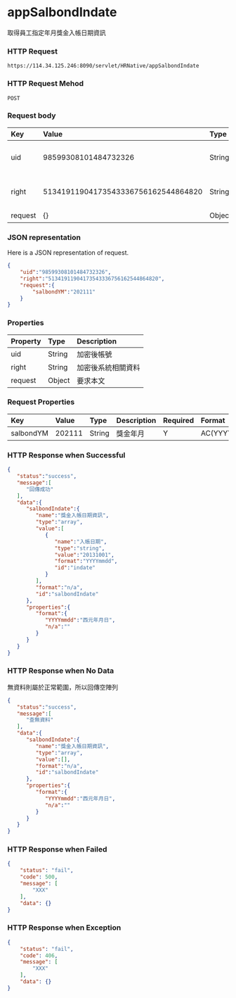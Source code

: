 # appSalbondIndate 
取得員工指定年月獎金入帳日期資訊

### HTTP Request
```
https://114.34.125.246:8090/servlet/HRNative/appSalbondIndate
```

### HTTP Request Mehod
```
POST
```

### Request body
| Key | Value | Type | Description |
|:----------|:-------------|:-----|:------------|
| uid | 98599308101484732326 | String | 需透過appLogin取得 |
| right | 51341911904173543336756162544864820 | String | 需透過appLogin取得 |
| request | {} | Object | 查詢條件 |


### JSON representation
Here is a JSON representation of request.
```json
{
    "uid":"98599308101484732326",
    "right":"51341911904173543336756162544864820",
    "request":{ 
        "salbondYM":"202111"
    }
}
```

### Properties
| Property | Type | Description |
|:---------|:-----|:------------|
| uid   | String | 加密後帳號 |
| right | String | 加密後系統相關資料 |
| request | Object | 要求本文 |

### Request Properties
| Key | Value | Type | Description | Required | Format |
|:----------|:-------------|:-----|:------------|:------------|:------------|
| salbondYM | 202111 | String | 獎金年月 | Y | AC(YYYYmm) |

### HTTP Response when Successful
```json
{
   "status":"success",
   "message":[
      "回傳成功"
   ],
   "data":{
      "salbondIndate":{
         "name":"獎金入帳日期資訊",
         "type":"array",
         "value":[
            {
               "name":"入帳日期",
               "type":"string",
               "value":"20131001",
               "format":"YYYYmmdd",
               "id":"indate"
            }
         ],
         "format":"n/a",
         "id":"salbondIndate"
      },
      "properties":{
         "format":{
            "YYYYmmdd":"西元年月日",
            "n/a":""
         }
      }
   }
}
```

### HTTP Response when No Data
無資料則屬於正常範圍，所以回傳空陣列
```json
{
   "status":"success",
   "message":[
      "查無資料"
   ],
   "data":{
      "salbondIndate":{
         "name":"獎金入帳日期資訊",
         "type":"array",
         "value":[],
         "format":"n/a",
         "id":"salbondIndate"
      },
      "properties":{
         "format":{
            "YYYYmmdd":"西元年月日",
            "n/a":""
         }
      }
   }
}
```

### HTTP Response when Failed
```json
{
    "status": "fail",
    "code": 500,
    "message": [
        "XXX"
    ],
    "data": {}
}
```

### HTTP Response when Exception
```json
{
    "status": "fail",
    "code": 406,
    "message": [
        "XXX"
    ],
    "data": {}
}
```
